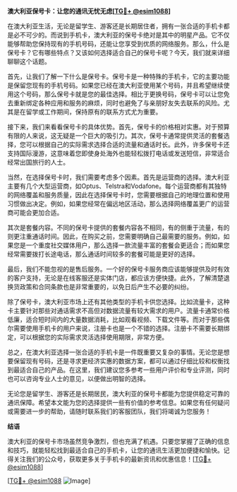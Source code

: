 **澳大利亚保号卡：让您的通讯无忧无虑[[TG💪+ @esim1088](https://t.me/s/esim1088)]**

在澳大利亚生活，无论是留学生、游客还是长期居住者，拥有一张合适的手机卡都是必不可少的。而说到手机卡，澳大利亚的保号卡绝对是其中的明星产品。它不仅能够帮助您保持现有的手机号码，还能让您享受到优质的网络服务。那么，什么是保号卡？它有哪些特点？又该如何选择适合自己的保号卡呢？今天，我们就来详细聊聊这个话题。

首先，让我们了解一下什么是保号卡。保号卡是一种特殊的手机卡，它的主要功能是保留您现有的手机号码。如果您已经在澳大利亚使用某个号码，并且希望继续使用这个号码，那么保号卡就是您的最佳选择。相比于更换号码，保号卡可以让您免去重新绑定各种应用和服务的麻烦，同时也避免了与亲朋好友失去联系的风险。尤其是在留学或工作期间，保持原有的联系方式尤为重要。

接下来，我们来看看保号卡的具体优势。首先，保号卡的价格相对实惠。对于预算有限的人来说，这无疑是一个巨大的吸引力。其次，保号卡通常提供灵活的套餐选择，您可以根据自己的实际需求选择合适的流量和通话时长。此外，许多保号卡还支持国际漫游，这意味着您即使身处海外也能轻松拨打电话或发送短信，非常适合经常出国旅行的人士。

当然，在选择保号卡时，我们需要考虑多个因素。首先是运营商的选择。澳大利亚主要有几个大型运营商，如Optus、Telstra和Vodafone。每个运营商都有其独特的网络覆盖和服务质量，因此在选择保号卡时，您需要根据自己的地理位置和使用习惯做出决定。例如，如果您经常在偏远地区活动，那么选择网络覆盖更广的运营商可能会更加合适。

其次是套餐内容。不同的保号卡提供的套餐内容各不相同，有的侧重于流量，有的则更注重通话时间。因此，在购买之前，您需要明确自己最需要的服务。例如，如果您是一个重度社交媒体用户，那么选择一款流量丰富的套餐会更适合；而如果您经常需要拨打长途电话，那么通话时间较多的套餐可能是更好的选择。

最后，我们不能忽视的是售后服务。一个好的保号卡服务商应该能够提供及时有效的客户支持，无论是在线客服还是实体门店，都应该方便快捷。此外，了解清楚退换货政策和合同条款也是非常重要的，以免日后产生不必要的纠纷。

除了保号卡，澳大利亚市场上还有其他类型的手机卡供您选择。比如流量卡，这种卡主要针对那些对通话需求不高但对数据流量有较大需求的用户。流量卡通常价格低廉，适合短时间内的大量数据消耗，比如观看视频、下载文件等。而对于那些偶尔需要使用手机卡的用户来说，注册卡也是一个不错的选择。注册卡不需要长期绑定，可以根据您的实际需求灵活选择使用期限，非常方便。

总之，在澳大利亚选择一张合适的手机卡是一件既重要又复杂的事情。无论您是想要保留现有号码，还是寻求更经济实惠的数据方案，都可以通过仔细比较和权衡找到最适合自己的产品。在这里，我们建议您多参考一些用户评价和专业评测，同时也可以咨询专业人士的意见，以便做出明智的选择。

无论您是留学生、游客还是长期居民，澳大利亚的保号卡都能为您提供稳定可靠的通讯保障。希望本文能为您的选择提供一些有价值的参考信息。如果您有任何疑问或需要进一步的帮助，请随时联系我们的客服团队，我们将竭诚为您服务！

**结语**

澳大利亚的保号卡市场虽然竞争激烈，但也充满了机遇。只要您掌握了正确的信息和技巧，就能轻松找到最适合自己的手机卡，让您的通讯生活更加便捷和愉快。记得关注我们的公众号，获取更多关于手机卡的最新资讯和优惠信息！[[TG💪+ @esim1088](https://t.me/s/esim1088)]

[[TG💪+ @esim1088](https://t.me/s/esim1088) ![Image](https://i.postimg.cc/4NQfJmqS/Snipaste-2025-05-13-00-14-12.png)]